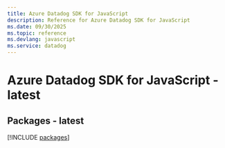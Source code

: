 ```yaml
---
title: Azure Datadog SDK for JavaScript
description: Reference for Azure Datadog SDK for JavaScript
ms.date: 09/30/2025
ms.topic: reference
ms.devlang: javascript
ms.service: datadog
---
```

# Azure Datadog SDK for JavaScript - latest
## Packages - latest
[!INCLUDE [packages](datadog-index.md)]
